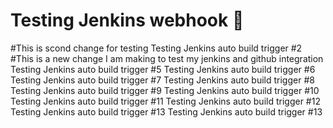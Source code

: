 # Testing Jenkins webhook 🚀
#This is scond change for testing 
Testing Jenkins auto build trigger #2
#This is a new change I am making to  test my jenkins and github integration
Testing Jenkins auto build trigger #5
Testing Jenkins auto build trigger #6
Testing Jenkins auto build trigger #7
Testing Jenkins auto build trigger #8
Testing Jenkins auto build trigger #9
Testing Jenkins auto build trigger #10
Testing Jenkins auto build trigger #11
Testing Jenkins auto build trigger #12
Testing Jenkins auto build trigger #13
Testing Jenkins auto build trigger #13
